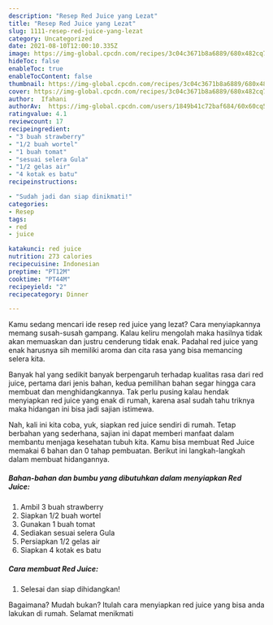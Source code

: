 ```yaml
---
description: "Resep Red Juice yang Lezat"
title: "Resep Red Juice yang Lezat"
slug: 1111-resep-red-juice-yang-lezat
category: Uncategorized
date: 2021-08-10T12:00:10.335Z
image: https://img-global.cpcdn.com/recipes/3c04c3671b8a6889/680x482cq70/red-juice-foto-resep-utama.jpg
hideToc: false
enableToc: true
enableTocContent: false
thumbnail: https://img-global.cpcdn.com/recipes/3c04c3671b8a6889/680x482cq70/red-juice-foto-resep-utama.jpg
cover: https://img-global.cpcdn.com/recipes/3c04c3671b8a6889/680x482cq70/red-juice-foto-resep-utama.jpg
author:  Ifahani
authorAv:  https://img-global.cpcdn.com/users/1849b41c72baf684/60x60cq50/avatar.jpg
ratingvalue: 4.1
reviewcount: 17
recipeingredient:
- "3 buah strawberry"
- "1/2 buah wortel"
- "1 buah tomat"
- "sesuai selera Gula"
- "1/2 gelas air"
- "4 kotak es batu"
recipeinstructions:

- "Sudah jadi dan siap dinikmati!"
categories:
- Resep
tags:
- red
- juice

katakunci: red juice 
nutrition: 273 calories
recipecuisine: Indonesian
preptime: "PT12M"
cooktime: "PT44M"
recipeyield: "2"
recipecategory: Dinner

---
```



Kamu sedang mencari ide resep red juice yang lezat? Cara menyiapkannya memang susah-susah gampang. Kalau keliru mengolah maka hasilnya tidak akan memuaskan dan justru cenderung tidak enak. Padahal red juice yang enak harusnya sih memiliki aroma dan cita rasa yang bisa memancing selera kita.




Banyak hal yang sedikit banyak berpengaruh terhadap kualitas rasa dari red juice, pertama dari jenis bahan, kedua pemilihan bahan segar hingga cara membuat dan menghidangkannya. Tak perlu pusing kalau hendak menyiapkan red juice yang enak di rumah, karena asal sudah tahu triknya maka hidangan ini bisa jadi sajian istimewa.


Nah, kali ini kita coba, yuk, siapkan red juice sendiri di rumah. Tetap berbahan yang sederhana, sajian ini dapat memberi manfaat dalam membantu menjaga kesehatan tubuh kita. Kamu bisa membuat Red Juice memakai 6 bahan dan 0 tahap pembuatan. Berikut ini langkah-langkah dalam membuat hidangannya.

<!--inarticleads1-->

##### Bahan-bahan dan bumbu yang dibutuhkan dalam menyiapkan Red Juice:

1. Ambil 3 buah strawberry
1. Siapkan 1/2 buah wortel
1. Gunakan 1 buah tomat
1. Sediakan sesuai selera Gula
1. Persiapkan 1/2 gelas air
1. Siapkan 4 kotak es batu




<!--inarticleads2-->

##### Cara membuat Red Juice:


1. Selesai dan siap dihidangkan!



Bagaimana? Mudah bukan? Itulah cara menyiapkan red juice yang bisa anda lakukan di rumah. Selamat menikmati
